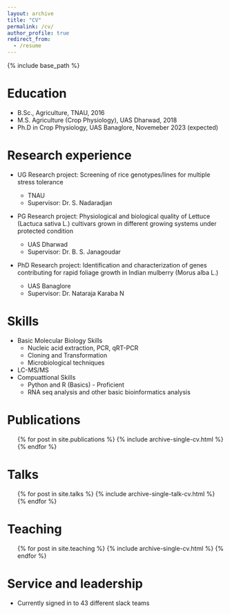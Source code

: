 ```yaml
---
layout: archive
title: "CV"
permalink: /cv/
author_profile: true
redirect_from:
  - /resume
---
```


{% include base_path %}

Education
======
* B.Sc., Agriculture, TNAU, 2016
* M.S. Agriculture (Crop Physiology), UAS Dharwad, 2018
* Ph.D in Crop Physiology, UAS Banaglore, Novemeber 2023 (expected)

Research experience
======
* UG Research project: Screening of rice genotypes/lines for multiple stress
tolerance
  * TNAU
  * Supervisor: Dr. S. Nadaradjan

* PG Research project:  Physiological and biological quality of Lettuce (Lactuca sativa
L.) cultivars grown in different growing systems under protected condition
  * UAS Dharwad
  * Supervisor: Dr. B. S. Janagoudar

* PhD Research project:  Identification and characterization of genes contributing for
rapid foliage growth in Indian mulberry (Morus alba L.)
  * UAS Banaglore
  * Supervisor: Dr. Nataraja Karaba N
  
Skills
======
* Basic Molecular Biology Skills
  * Nucleic acid extraction, PCR, qRT-PCR
  * Cloning and Transformation
  * Microbiological techniques
* LC-MS/MS
* Compuattional Skills
  * Python and R (Basics) - Proficient
  * RNA seq analysis and other basic
bioinformatics analysis

Publications
======
  <ul>{% for post in site.publications %}
    {% include archive-single-cv.html %}
  {% endfor %}</ul>
  
Talks
======
  <ul>{% for post in site.talks %}
    {% include archive-single-talk-cv.html %}
  {% endfor %}</ul>
  
Teaching
======
  <ul>{% for post in site.teaching %}
    {% include archive-single-cv.html %}
  {% endfor %}</ul>
  
Service and leadership
======
* Currently signed in to 43 different slack teams
